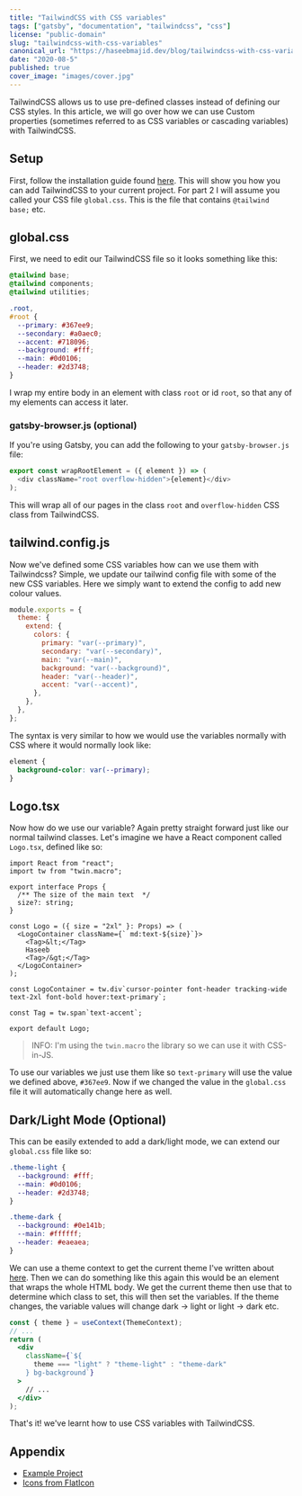 ```yaml
---
title: "TailwindCSS with CSS variables"
tags: ["gatsby", "documentation", "tailwindcss", "css"]
license: "public-domain"
slug: "tailwindcss-with-css-variables"
canonical_url: "https://haseebmajid.dev/blog/tailwindcss-with-css-variables"
date: "2020-08-5"
published: true
cover_image: "images/cover.jpg"
---
```


TailwindCSS allows us to use pre-defined classes instead of defining our CSS styles. In this article, we will go over
how we can use Custom properties (sometimes referred to as CSS variables or cascading variables) with TailwindCSS.

## Setup

First, follow the installation guide found [here](https://tailwindcss.com/docs/installation/#2-add-tailwind-to-your-css).
This will show you how you can add TailwindCSS to your current project. For part 2 I will assume you called your CSS
file `global.css`. This is the file that contains `@tailwind base;` etc.

## global.css

First, we need to edit our TailwindCSS file so it looks something like this:

```css
@tailwind base;
@tailwind components;
@tailwind utilities;

.root,
#root {
  --primary: #367ee9;
  --secondary: #a0aec0;
  --accent: #718096;
  --background: #fff;
  --main: #0d0106;
  --header: #2d3748;
}
```

I wrap my entire body in an element with class `root` or id `root`, so that any of my elements can access it later.

### gatsby-browser.js (optional)

If you're using Gatsby, you can add the following to your `gatsby-browser.js` file:

```js
export const wrapRootElement = ({ element }) => (
  <div className="root overflow-hidden">{element}</div>
);
```

This will wrap all of our pages in the class `root` and `overflow-hidden` CSS class from TailwindCSS.

## tailwind.config.js

Now we've defined some CSS variables how can we use them with Tailwindcss? Simple, we update our tailwind config file
with some of the new CSS variables. Here we simply want to extend the config to add new colour values.

```js
module.exports = {
  theme: {
    extend: {
      colors: {
        primary: "var(--primary)",
        secondary: "var(--secondary)",
        main: "var(--main)",
        background: "var(--background)",
        header: "var(--header)",
        accent: "var(--accent)",
      },
    },
  },
};
```

The syntax is very similar to how we would use the variables normally with CSS where it would normally look like:

```css
element {
  background-color: var(--primary);
}
```

## Logo.tsx

Now how do we use our variable? Again pretty straight forward just like our normal tailwind classes. Let's imagine
we have a React component called `Logo.tsx`, defined like so:

```tsx
import React from "react";
import tw from "twin.macro";

export interface Props {
  /** The size of the main text  */
  size?: string;
}

const Logo = ({ size = "2xl" }: Props) => (
  <LogoContainer className={` md:text-${size}`}>
    <Tag>&lt;</Tag>
    Haseeb
    <Tag>/&gt;</Tag>
  </LogoContainer>
);

const LogoContainer = tw.div`cursor-pointer font-header tracking-wide text-2xl font-bold hover:text-primary`;

const Tag = tw.span`text-accent`;

export default Logo;
```

> INFO: I'm using the `twin.macro` the library so we can use it with CSS-in-JS.

To use our variables we just use them like so `text-primary` will use the value we defined above, `#367ee9`. Now
if we changed the value in the `global.css` file it will automatically change here as well.

## Dark/Light Mode (Optional)

This can be easily extended to add a dark/light mode, we can extend our `global.css` file like so:

```css
.theme-light {
  --background: #fff;
  --main: #0d0106;
  --header: #2d3748;
}

.theme-dark {
  --background: #0e141b;
  --main: #ffffff;
  --header: #eaeaea;
}
```

We can use a theme context to get the current theme I've written about
[here](https://dev.to/hmajid2301/react-hooks-context-local-storage-3job). Then we can do something like this again
this would be an element that wraps the whole HTML body. We get the current theme then use that to determine which class
to set, this will then set the variables. If the theme changes, the variable values will change dark -> light or
light -> dark etc.

```jsx
const { theme } = useContext(ThemeContext);
// ...
return (
  <div
    className={`${
      theme === "light" ? "theme-light" : "theme-dark"
    } bg-background`}
  >
    // ...
  </div>
);
```

That's it! we've learnt how to use CSS variables with TailwindCSS.

## Appendix

- [Example Project](https://gitlab.com/hmajid2301/personal-site/-/tree/fa01433eecec728427763e1e2b2cdd9710a9c197)
- [Icons from FlatIcon](https://flaticon.com)
